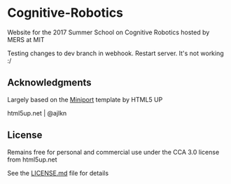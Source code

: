 # Cognitive-Robotics

Website for the 2017 Summer School on Cognitive Robotics hosted by MERS at MIT 

Testing changes to dev branch in webhook. Restart server. It's not working :/

## Acknowledgments
Largely based on the [Miniport](https://html5up.net/miniport) template by HTML5 UP

html5up.net | @ajlkn

## License
Remains free for personal and commercial use under the CCA 3.0 license from html5up.net

See the [LICENSE.md](LICENSE.md) file for details
